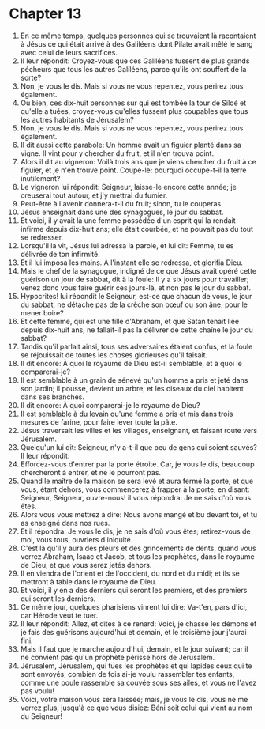 # Chapter 13

1. En ce même temps, quelques personnes qui se trouvaient là racontaient à Jésus ce qui était arrivé à des Galiléens dont Pilate avait mêlé le sang avec celui de leurs sacrifices.
2. Il leur répondit: Croyez-vous que ces Galiléens fussent de plus grands pécheurs que tous les autres Galiléens, parce qu'ils ont souffert de la sorte?
3. Non, je vous le dis. Mais si vous ne vous repentez, vous périrez tous également.
4. Ou bien, ces dix-huit personnes sur qui est tombée la tour de Siloé et qu'elle a tuées, croyez-vous qu'elles fussent plus coupables que tous les autres habitants de Jérusalem?
5. Non, je vous le dis. Mais si vous ne vous repentez, vous périrez tous également.
6. Il dit aussi cette parabole: Un homme avait un figuier planté dans sa vigne. Il vint pour y chercher du fruit, et il n'en trouva point.
7. Alors il dit au vigneron: Voilà trois ans que je viens chercher du fruit à ce figuier, et je n'en trouve point. Coupe-le: pourquoi occupe-t-il la terre inutilement?
8. Le vigneron lui répondit: Seigneur, laisse-le encore cette année; je creuserai tout autour, et j'y mettrai du fumier.
9. Peut-être à l'avenir donnera-t-il du fruit; sinon, tu le couperas.
10. Jésus enseignait dans une des synagogues, le jour du sabbat.
11. Et voici, il y avait là une femme possédée d'un esprit qui la rendait infirme depuis dix-huit ans; elle était courbée, et ne pouvait pas du tout se redresser.
12. Lorsqu'il la vit, Jésus lui adressa la parole, et lui dit: Femme, tu es délivrée de ton infirmité.
13. Et il lui imposa les mains. À l'instant elle se redressa, et glorifia Dieu.
14. Mais le chef de la synagogue, indigné de ce que Jésus avait opéré cette guérison un jour de sabbat, dit à la foule: Il y a six jours pour travailler; venez donc vous faire guérir ces jours-là, et non pas le jour du sabbat.
15. Hypocrites! lui répondit le Seigneur, est-ce que chacun de vous, le jour du sabbat, ne détache pas de la crèche son bœuf ou son âne, pour le mener boire?
16. Et cette femme, qui est une fille d'Abraham, et que Satan tenait liée depuis dix-huit ans, ne fallait-il pas la délivrer de cette chaîne le jour du sabbat?
17. Tandis qu'il parlait ainsi, tous ses adversaires étaient confus, et la foule se réjouissait de toutes les choses glorieuses qu'il faisait.
18. Il dit encore: À quoi le royaume de Dieu est-il semblable, et à quoi le comparerai-je?
19. Il est semblable à un grain de sénevé qu'un homme a pris et jeté dans son jardin; il pousse, devient un arbre, et les oiseaux du ciel habitent dans ses branches.
20. Il dit encore: À quoi comparerai-je le royaume de Dieu?
21. Il est semblable à du levain qu'une femme a pris et mis dans trois mesures de farine, pour faire lever toute la pâte.
22. Jésus traversait les villes et les villages, enseignant, et faisant route vers Jérusalem.
23. Quelqu'un lui dit: Seigneur, n'y a-t-il que peu de gens qui soient sauvés? Il leur répondit:
24. Efforcez-vous d'entrer par la porte étroite. Car, je vous le dis, beaucoup chercheront à entrer, et ne le pourront pas.
25. Quand le maître de la maison se sera levé et aura fermé la porte, et que vous, étant dehors, vous commencerez à frapper à la porte, en disant: Seigneur, Seigneur, ouvre-nous! il vous répondra: Je ne sais d'où vous êtes.
26. Alors vous vous mettrez à dire: Nous avons mangé et bu devant toi, et tu as enseigné dans nos rues.
27. Et il répondra: Je vous le dis, je ne sais d'où vous êtes; retirez-vous de moi, vous tous, ouvriers d'iniquité.
28. C'est là qu'il y aura des pleurs et des grincements de dents, quand vous verrez Abraham, Isaac et Jacob, et tous les prophètes, dans le royaume de Dieu, et que vous serez jetés dehors.
29. Il en viendra de l'orient et de l'occident, du nord et du midi; et ils se mettront à table dans le royaume de Dieu.
30. Et voici, il y en a des derniers qui seront les premiers, et des premiers qui seront les derniers.
31. Ce même jour, quelques pharisiens vinrent lui dire: Va-t'en, pars d'ici, car Hérode veut te tuer.
32. Il leur répondit: Allez, et dites à ce renard: Voici, je chasse les démons et je fais des guérisons aujourd'hui et demain, et le troisième jour j'aurai fini.
33. Mais il faut que je marche aujourd'hui, demain, et le jour suivant; car il ne convient pas qu'un prophète périsse hors de Jérusalem.
34. Jérusalem, Jérusalem, qui tues les prophètes et qui lapides ceux qui te sont envoyés, combien de fois ai-je voulu rassembler tes enfants, comme une poule rassemble sa couvée sous ses ailes, et vous ne l'avez pas voulu!
35. Voici, votre maison vous sera laissée; mais, je vous le dis, vous ne me verrez plus, jusqu'à ce que vous disiez: Béni soit celui qui vient au nom du Seigneur!

